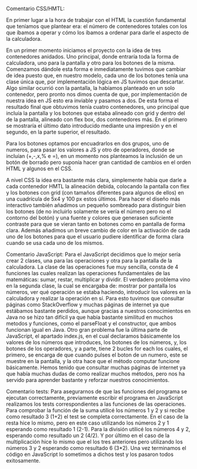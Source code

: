 Comentario CSS/HMTL:

En primer lugar a la hora de trabajar con el HTML la cuestión fundamental que teníamos que plantear era: el número de contenedores totales con los que íbamos a operar y cómo los íbamos a ordenar para darle el aspecto de la calculadora.

En un primer momento iniciamos el proyecto con la idea de tres  contenedores anidados. Uno principal, donde entraría toda la forma de calculadora, uno para la pantalla y otro para los botones de la misma. Comenzamos dándole esta forma e inmediatamente tuvimos que cambiar de idea puesto que, en nuestro modelo, cada uno de los botones tenía una clase única que, por implementación lógica en JS tuvimos que descartar. Algo similar ocurrió con la pantalla, la habíamos  planteado en un solo contenedor, pero pronto nos dimos cuenta de que, por implementación de nuestra idea en JS esto era inviable y pasamos a dos. De esta forma el resultado final que obtuvimos tenía cuatro contenedores, uno principal que incluía la pantalla y los botones que estaba alineado con grid y  dentro del de la pantalla, alineado con flex box, dos contenedores más. En el primero se mostraría el último dato introducido mediante una impresión y en el segundo, en la parte superior, el resultado.

Para los botones optamos por encuadrarlos en dos grupos, uno de numeros, para pasar los valores a JS y otro de operadores, donde se incluían (+,-,x,% e =), en un momento nos planteamos la inclusión de un botón de borrado pero suponía hacer gran cantidad de cambios en el orden HTML y algunos en el CSS.

A nivel CSS la idea era bastante más clara, simplemente había que darle a cada contenedor HMTL la alineación debida, colocando la pantalla con flex y los botones con grid (con tamaños diferentes para algunos de ellos) en una cuadrícula  de 5x4 y 100 px estos últimos. Para hacer el diseño más interactivo también añadimos un pequeño sombreado para distinguir bien los botones (de no incluirlo solamente se vería el número pero no el contorno del botón) y una fuente y colores que generasen suficiente contraste para que se vieran tanto en botones como en pantalla de forma clara. Además añadimos un breve cambio de color en la activación de cada uno de los botones para que el usuario pudiere identificar de forma  clara cuando se usa cada uno de los mismos.

Comentario JavaScript:
Para el JavaScript decidimos que lo mejor sería crear 2 clases, una para las operaciones y otra para la pantalla de la calculadora. La clase de las operaciones fue muy sencilla, consta de 4 funciones las cuales realizan las operaciones fundamentales de las matemáticas: sumar, restar, multiplicar y dividir. El verdadero problema vino en la segunda clase, la cual se encargaba de: mostrar por pantalla los números, ver qué operación se estaba haciendo, introducir los valores en la calculadora y realizar la operación en sí. Para esto tuvimos que consultar páginas como StackOverflow y muchas páginas de internet ya que estábamos bastante perdidos, aunque gracias a nuestros conocimientos en Java no se hizo tan difícil ya que había bastante similitud en muchos metodos y funciones, como el parseFloat y el constructor, que ambos funcionan igual en Java.
Otro gran problema fue la última parte de JavaScript, el apartado index.js, en el cual declaramos básicamente los valores de los números que introduces, los botones de los números, y, los botones de los operadores, y a parte, tiene 2 bucles for each los cuales, el primero, se encarga de que cuando pulses el boton de un numero, este se muestre en la pantalla, y la otra hace que el método computar funcione básicamente.
Hemos tenido que consultar muchas páginas de internet ya que había muchas dudas de como realizar muchos métodos, pero nos ha servido para aprender bastante y reforzar nuestros conocimientos.

Comentario tests:
Para asegurarnos de que las funciones del programa se ejecutan correctamente, previamente escribir el programa en JavaScript realizamos los tests correspondientes a las funciones de las operaciones. Para comprobar la función de la suma utilicé los números 1 y 2 y si recibe como resultado 3 (1+2) el test se completa correctamente. En el caso de la resta hice lo mismo, pero en este caso utilizando los números 2 y 1 esperando como resultado 1 (2-1). Para la división utilicé los números 4 y 2, esperando como resultado un 2 (4/2). Y por último en el caso de la multiplicación hice lo mismo que el los tres anteriores pero utilizando los números 3 y 2 esperando como resultado 6 (3*2). Una vez terminamos el código en JavaScript lo sometimos a dichos test y los pasaron todos exitosamente.
